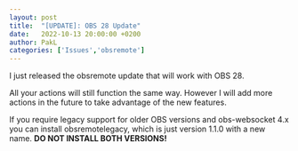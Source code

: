 ```yaml
---
layout: post
title:  "[UPDATE]: OBS 28 Update"
date:   2022-10-13 20:00:00 +0200
author: PakL
categories: ['Issues','obsremote']
---
```

I just released the obsremote update that will work with OBS 28.

All your actions will still function the same way. However I will add more actions in the future to take advantage of the new features.

If you require legacy support for older OBS versions and obs-websocket 4.x you can install obsremotelegacy, which is just version 1.1.0 with a new name.
**DO NOT INSTALL BOTH VERSIONS!**